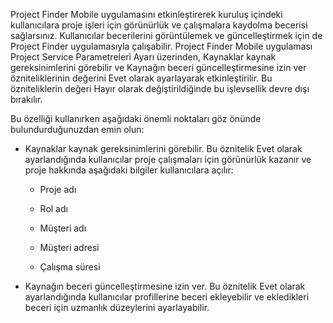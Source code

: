 Project Finder Mobile uygulamasını etkinleştirerek kuruluş içindeki kullanıcılara proje işleri için görünürlük ve çalışmalara kaydolma becerisi sağlarsınız. Kullanıcılar becerilerini görüntülemek ve güncelleştirmek için de Project Finder uygulamasıyla çalışabilir. Project Finder Mobile uygulaması Project Service Parametreleri Ayarı üzerinden, Kaynaklar kaynak gereksinimlerini görebilir ve Kaynağın beceri güncelleştirmesine izin ver özniteliklerinin değerini Evet olarak ayarlayarak etkinleştirilir. Bu özniteliklerin değeri Hayır olarak değiştirildiğinde bu işlevsellik devre dışı bırakılır.  
  
 Bu özelliği kullanırken aşağıdaki önemli noktaları göz önünde bulundurduğunuzdan emin olun:  
  
-   Kaynaklar kaynak gereksinimlerini görebilir. Bu öznitelik Evet olarak ayarlandığında kullanıcılar proje çalışmaları için görünürlük kazanır ve proje hakkında aşağıdaki bilgiler kullanıcılara açılır:  
  
    -   Proje adı  
  
    -   Rol adı  
  
    -   Müşteri adı  
  
    -   Müşteri adresi  
  
    -   Çalışma süresi  
  
-   Kaynağın beceri güncelleştirmesine izin ver. Bu öznitelik Evet olarak ayarlandığında kullanıcılar profillerine beceri ekleyebilir ve ekledikleri beceri için uzmanlık düzeylerini ayarlayabilir.